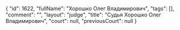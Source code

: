 {
    "id": 1622,
    "fullName": "Хорошко Олег Владимирович",
    "tags": [],
    "comment": "",
    "layout": "judge",
    "title": "Судья Хорошко Олег Владимирович",
    "court": null,
    "previousCourt": null
}